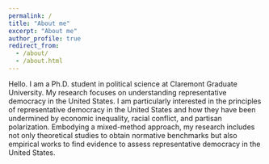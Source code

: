 ```yaml
---
permalink: /
title: "About me"
excerpt: "About me"
author_profile: true
redirect_from: 
  - /about/
  - /about.html
---
```


Hello. I am a Ph.D. student in political science at Claremont Graduate University. My research focuses on understanding representative democracy in the United States. I am particularly interested in the principles of representative democracy in the United States and how they have been undermined by economic inequality, racial conflict, and partisan polarization. Embodying a mixed-method approach, my research includes not only theoretical studies to obtain normative benchmarks but also empirical works to find evidence to assess representative democracy in the United States.
